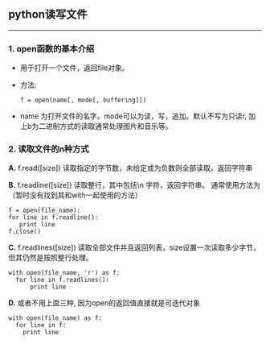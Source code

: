 ## python读写文件

---

### 1. open函数的基本介绍

* 用于打开一个文件，返回file对象。

* 方法: 

  ```
  f = open(name[, mode[, buffering]])
  ```

* name 为打开文件的名字。mode可以为读，写，追加。默认不写为只读r, 加上b为二进制方式的读取通常处理图片和音乐等。

### 2. 读取文件的n种方式

**A.** f.read([size]) 读取指定的字节数，未给定或为负数则全部读取，返回字符串

**B.** f.readline([size]) 读取整行，其中包括\n 字符，返回字符串。 通常使用方法为（暂时没有找到其和with一起使用的方法）

  ```
  f = open(file_name):
  for line in f.readline():
     print line
  f.close()
  ```

**C.** f.readlines([size]) 读取全部文件并且返回列表，size设置一次读取多少字节，但其仍然是按照整行处理。
  
  ```
  with open(file_name, 'r') as f:
    for line in f.readlines():
        print line
  ```

**D.** 或者不用上面三种, 因为open的返回值直接就是可迭代对象

  ```
  with open(file_name) as f:
    for line in f:
      print line
  ```